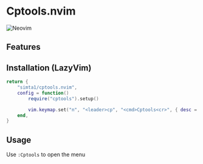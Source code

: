 # Cptools.nvim
![Neovim](https://img.shields.io/badge/Neovim-0.7+-%2357A143.svg?logo=neovim)   

<!-- demo -->

## Features
<!-- - Primality test -->
<!-- - Factorization -->
<!-- - Divisor count / sum -->
<!-- - Prime count up to N -->
<!-- - Combinatorics -->
<!-- - Modular Arithmetic -->
<!-- - Primitive root -->
<!-- - CRT solver -->

## Installation (LazyVim)
```lua
return {
	"simta1/cptools.nvim",
	config = function()
		require("cptools").setup()

		vim.keymap.set("n", "<leader>cp", "<cmd>Cptools<cr>", { desc = "Open CP Tools" })
	end,
}
```

## Usage
Use `:Cptools` to open the menu   
